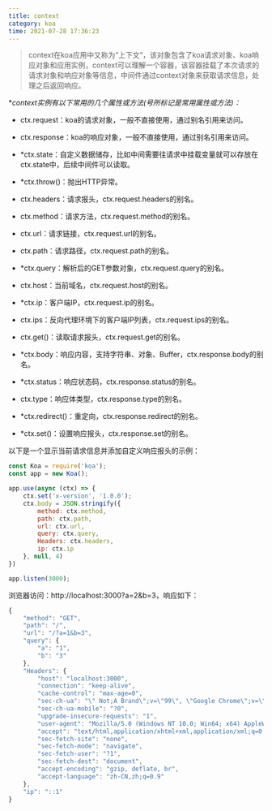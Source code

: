 ```yaml
---
title: context
category: koa
time: 2021-07-28 17:36:23
---
```


> context在koa应用中又称为”上下文“，该对象包含了koa请求对象、koa响应对象和应用实例，context可以理解一个容器，该容器挂载了本次请求的请求对象和响应对象等信息，中间件通过context对象来获取请求信息，处理之后返回响应。

**context实例有以下常用的几个属性或方法(*号所标记是常用属性或方法)：**

- ctx.request：koa的请求对象，一般不直接使用，通过别名引用来访问。

- ctx.response：koa的响应对象，一般不直接使用，通过别名引用来访问。

- *ctx.state：自定义数据储存，比如中间需要往请求中挂载变量就可以存放在ctx.state中，后续中间件可以读取。

- *ctx.throw()：抛出HTTP异常。

- ctx.headers：请求报头，ctx.request.headers的别名。

- ctx.method：请求方法，ctx.request.method的别名。

- ctx.url：请求链接，ctx.request.url的别名。

- ctx.path：请求路径，ctx.request.path的别名。

- *ctx.query：解析后的GET参数对象，ctx.request.query的别名。

- ctx.host：当前域名，ctx.request.host的别名。

- *ctx.ip：客户端IP，ctx.request.ip的别名。

- ctx.ips：反向代理环境下的客户端IP列表，ctx.request.ips的别名。

- ctx.get()：读取请求报头，ctx.request.get的别名。

- *ctx.body：响应内容，支持字符串、对象、Buffer，ctx.response.body的别名。

- *ctx.status：响应状态码，ctx.response.status的别名。

- ctx.type：响应体类型，ctx.response.type的别名。

- *ctx.redirect()：重定向，ctx.response.redirect的别名。

- *ctx.set()：设置响应报头，ctx.response.set的别名。

以下是一个显示当前请求信息并添加自定义响应报头的示例：

```javascript
const Koa = require('koa');
const app = new Koa();

app.use(async (ctx) => {
    ctx.set('x-version', '1.0.0');
    ctx.body = JSON.stringify({
        method: ctx.method,
        path: ctx.path,
        url: ctx.url,
        query: ctx.query,
        Headers: ctx.headers,
        ip: ctx.ip
    }, null, 4)
})

app.listen(3000);
```

浏览器访问：http://localhost:3000?a=2&b=3，响应如下：

```javascript
{
    "method": "GET",
    "path": "/",
    "url": "/?a=1&b=3",
    "query": {
        "a": "1",
        "b": "3"
    },
    "Headers": {
        "host": "localhost:3000",
        "connection": "keep-alive",
        "cache-control": "max-age=0",
        "sec-ch-ua": "\" Not;A Brand\";v=\"99\", \"Google Chrome\";v=\"91\", \"Chromium\";v=\"91\"",
        "sec-ch-ua-mobile": "?0",
        "upgrade-insecure-requests": "1",
        "user-agent": "Mozilla/5.0 (Windows NT 10.0; Win64; x64) AppleWebKit/537.36 (KHTML, like Gecko) Chrome/91.0.4472.164 Safari/537.36",
        "accept": "text/html,application/xhtml+xml,application/xml;q=0.9,image/avif,image/webp,image/apng,*/*;q=0.8,application/signed-exchange;v=b3;q=0.9",
        "sec-fetch-site": "none",
        "sec-fetch-mode": "navigate",
        "sec-fetch-user": "?1",
        "sec-fetch-dest": "document",
        "accept-encoding": "gzip, deflate, br",
        "accept-language": "zh-CN,zh;q=0.9"
    },
    "ip": "::1"
}
```

